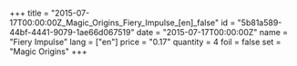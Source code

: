 +++
title = "2015-07-17T00:00:00Z_Magic_Origins_Fiery_Impulse_[en]_false"
id = "5b81a589-44bf-4441-9079-1ae66d067519"
date = "2015-07-17T00:00:00Z"
name = "Fiery Impulse"
lang = ["en"]
price = "0.17"
quantity = 4
foil = false
set = "Magic Origins"
+++
